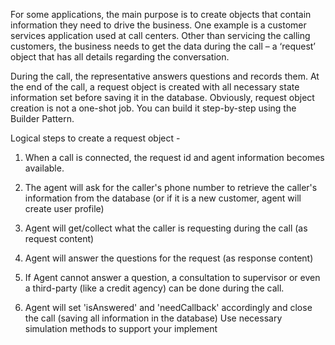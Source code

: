 For some applications, the main purpose is to create objects that contain information they
need to drive the business. One example is a customer services application used at call centers.
Other than servicing the calling customers, the business needs to get the data during the call –
a ‘request’ object that has all details regarding the conversation. 

During the call, the representative answers questions and records them. At the end of the call,
a request object is created with all necessary state information set before saving it in the
database. Obviously, request object creation is not a one-shot job. You can build it step-by-step
using the Builder Pattern. 

Logical steps to create a request object -
1. When a call is connected, the request id and agent information becomes available.

2. The agent will ask for the caller's phone number to retrieve the caller's information from
the database (or if it is a new customer, agent will create user profile)
3. Agent will get/collect what the caller is requesting during the call (as request content)
4. Agent will answer the questions for the request (as response content)
5. If Agent cannot answer a question, a consultation to supervisor or even a third-party (like
a credit agency) can be done during the call.
6. Agent will set 'isAnswered' and 'needCallback' accordingly and close the call (saving all
information in the database)
Use necessary simulation methods to support your implement